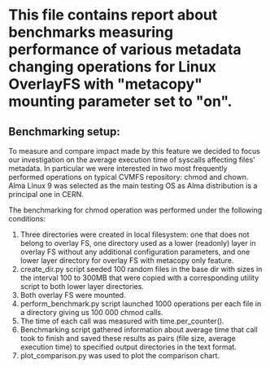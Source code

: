 <h1>This file contains report about benchmarks measuring performance of various metadata changing operations for Linux OverlayFS with "metacopy" mounting parameter set to "on".</h1>

<h2>Benchmarking setup:</h2>
To measure and compare impact made by this feature we decided to focus our investigation on the average execution time of syscalls affecting files' metadata. 
In particular we were interested in two most frequently performed operations on typical CVMFS repository: chmod and chown. 
Alma Linux 9 was selected as the main testing OS as Alma distribution is a principal one in CERN.

The benchmarking for chmod operation was performed under the following conditions:
1. Three directories were created in local filesystem: one that does not belong to overlay FS, one directory used as a lower (readonly) layer in overlay FS without any additional configuration parameters, and one lower layer directory for overlay FS with metacopy only feature.
2. create_dir.py script seeded 100 random files in the base dir with sizes in the interval 100 to 300MB that were copied with a corresponding utility script to both lower layer directories.
3. Both overlay FS were mounted. 
4. perform_benchmark.py script launched 1000 operations per each file in a directory giving us 100 000 chmod calls.
5. The time of each call was measured with time.per_counter().
6. Benchmarking script gathered information about average time that call took to finish and saved these results as pairs (file size, average execution time) to specified output directories in the text format.
7. plot_comparison.py was used to plot the comparison chart.
